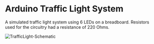 # Arduino Traffic Light System
A simulated traffic light system using 6 LEDs on a breadboard.
Resistors used for the circuitry had a resistance of 220 Ohms.


![TrafficLight-Schematic](https://user-images.githubusercontent.com/28545535/210533945-5c09217a-5849-4c91-939c-6545bd76d3ec.jpg)
